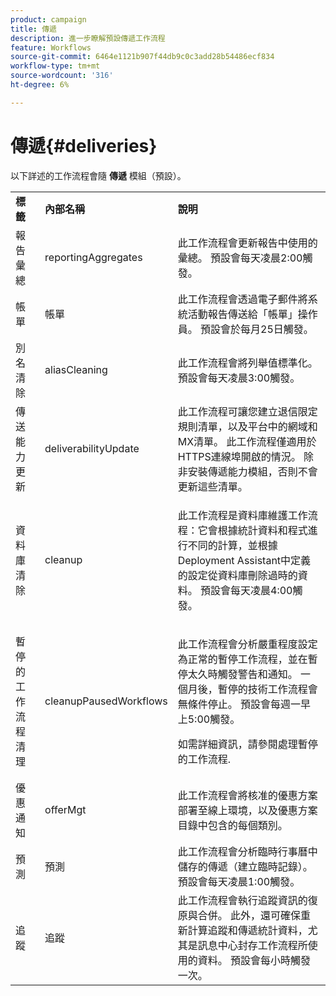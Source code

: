 ```yaml
---
product: campaign
title: 傳遞
description: 進一步瞭解預設傳遞工作流程
feature: Workflows
source-git-commit: 6464e1121b907f44db9c0c3add28b54486ecf834
workflow-type: tm+mt
source-wordcount: '316'
ht-degree: 6%

---
```



# 傳遞{#deliveries}



以下詳述的工作流程會隨 **傳遞** 模組（預設）。

<table> 
 <tbody> 
  <tr> 
   <td> <strong>標籤</strong><br /> </td> 
   <td> <strong>內部名稱</strong><br /> </td> 
   <td> <strong>說明</strong><br /> </td> 
  </tr> 
  <tr> 
   <td> <span class="uicontrol">報告彙總</span> <br /> </td> 
   <td> <span class="uicontrol">reportingAggregates</span> <br /> </td> 
   <td> 此工作流程會更新報告中使用的彙總。 預設會每天凌晨2:00觸發。<br /> </td> 
  </tr> 
  <tr> 
   <td> <span class="uicontrol">帳單</span> <br /> </td> 
   <td> <span class="uicontrol">帳單</span> <br /> </td> 
   <td> 此工作流程會透過電子郵件將系統活動報告傳送給「帳單」操作員。 預設會於每月25日觸發。<br /> </td> 
  </tr> 
  <tr> 
   <td> <span class="uicontrol">別名清除</span> <br /> </td> 
   <td> <span class="uicontrol">aliasCleaning</span> <br /> </td> 
   <td> 此工作流程會將列舉值標準化。 預設會每天凌晨3:00觸發。<br /> </td> 
  </tr> 
  <tr> 
   <td> <span class="uicontrol">傳送能力更新</span> <br /> </td> 
   <td> <span class="uicontrol">deliverabilityUpdate</span> <br /> </td> 
   <td> 此工作流程可讓您建立退信限定規則清單，以及平台中的網域和MX清單。 此工作流程僅適用於HTTPS連線埠開啟的情況。 除非安裝傳遞能力模組，否則不會更新這些清單。<br /> </td> 
  </tr> 
  <tr> 
   <td> <span class="uicontrol">資料庫清除</span> <br /> </td> 
   <td> <span class="uicontrol">cleanup</span> <br /> </td> 
   <td> <p>此工作流程是資料庫維護工作流程：它會根據統計資料和程式進行不同的計算，並根據Deployment Assistant中定義的設定從資料庫刪除過時的資料。 預設會每天凌晨4:00觸發。</p></td> 
  </tr> 
  <tr> 
   <td> <span class="uicontrol">暫停的工作流程清理</span> <br /> </td> 
   <td> <span class="uicontrol">cleanupPausedWorkflows</span> <br /> </td> 
   <td> <p>此工作流程會分析嚴重程度設定為正常的暫停工作流程，並在暫停太久時觸發警告和通知。 一個月後，暫停的技術工作流程會無條件停止。 預設會每週一早上5:00觸發。</p> <p>如需詳細資訊，請參閱處理暫停的工作流程</a>.</p></td> 
  </tr> 
  <tr> 
   <td> <span class="uicontrol">優惠通知</span> <br /> </td> 
   <td> <span class="uicontrol">offerMgt</span> <br /> </td> 
   <td> 此工作流程會將核准的優惠方案部署至線上環境，以及優惠方案目錄中包含的每個類別。<br /> </td> 
  </tr> 
  <tr> 
   <td> <span class="uicontrol">預測</span> <br /> </td> 
   <td> <span class="uicontrol">預測</span> <br /> </td> 
   <td> 此工作流程會分析臨時行事曆中儲存的傳遞（建立臨時記錄）。 預設會每天凌晨1:00觸發。<br /> </td> 
  </tr> 
  <tr> 
   <td> <span class="uicontrol">追蹤</span> <br /> </td> 
   <td> <span class="uicontrol">追蹤</span> <br /> </td> 
   <td> 此工作流程會執行追蹤資訊的復原與合併。 此外，還可確保重新計算追蹤和傳遞統計資料，尤其是訊息中心封存工作流程所使用的資料。 預設會每小時觸發一次。 <br /> </td> 
  </tr> 
 </tbody> 
</table>

